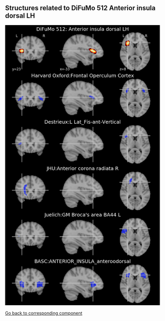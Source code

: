 


## Structures related to DiFuMo 512 Anterior insula dorsal LH

![388](388.jpg "Structures related to DiFuMo 512 Anterior insula dorsal LH")

[Go back to corresponding component](https://parietal-inria.github.io/DiFuMo/512/html/388.html)